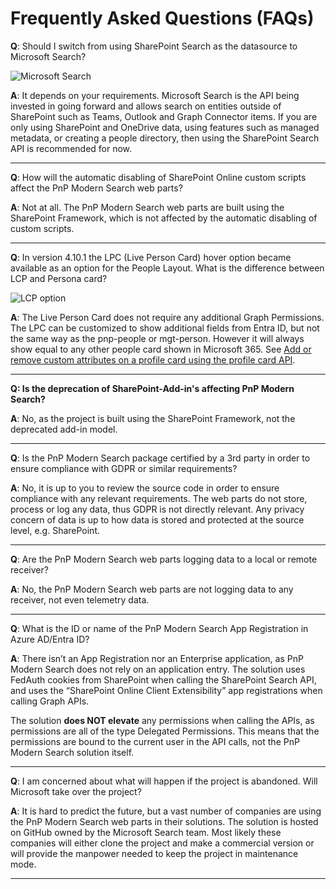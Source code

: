 # Frequently Asked Questions (FAQs)

**Q**: Should I switch from using SharePoint Search as the datasource to Microsoft Search?

![Microsoft Search](./assets/DataSources.png "Datasources")

**A**: It depends on your requirements. Microsoft Search is the API being invested in going forward and allows search on entities outside of SharePoint such as Teams, Outlook and Graph Connector items. If you are only using SharePoint and OneDrive data, using features such as managed metadata, or creating a people directory, then using the SharePoint Search API is recommended for now.

-----------------------

**Q**: How will the automatic disabling of SharePoint Online custom scripts affect the PnP Modern Search web parts?

**A**: Not at all. The PnP Modern Search web parts are built using the SharePoint Framework, which is not affected by the automatic disabling of custom scripts.

-----------------------

**Q**: In version 4.10.1 the LPC (Live Person Card) hover option became available as an option for the People Layout. What is the difference between LCP and Persona card?

![LCP option](./assets/LCP.png "LCP option in the People Layout")

**A**: The Live Person Card does not require any additional Graph Permissions. The LPC can be customized to show additional fields from Entra ID, but not the same way as the pnp-people or mgt-person. However it will always show equal to any other people card shown in Microsoft 365. See [Add or remove custom attributes on a profile card using the profile card API](https://learn.microsoft.com/graph/add-properties-profilecard).

-----------------------

**Q: Is the deprecation of SharePoint-Add-in's affecting PnP Modern Search?**

**A**: No, as the project is built using the SharePoint Framework, not the deprecated add-in model.

-----------------------

**Q**: Is the PnP Modern Search package certified by a 3rd party in order to ensure compliance with GDPR or similar requirements?

**A**: No, it is up to you to review the source code in order to ensure compliance with any relevant requirements. The web parts do not store, process or log any data, thus GDPR is not directly relevant. Any privacy concern of data is up to how data is stored and protected at the source level, e.g. SharePoint.

-----------------------

**Q**: Are the PnP Modern Search web parts logging data to a local or remote receiver?

**A**: No, the PnP Modern Search web parts are not logging data to any receiver, not even telemetry data.

-----------------------

**Q**: What is the ID or name of the PnP Modern Search App Registration in Azure AD/Entra ID?

**A**: There isn’t an App Registration nor an Enterprise application, as PnP Modern Search does not rely on an application entry. The solution uses FedAuth cookies from SharePoint when calling the SharePoint Search API, and uses the “SharePoint Online Client Extensibility” app registrations when calling Graph APIs.

The solution **does NOT elevate** any permissions when calling the APIs, as permissions are all of the type Delegated Permissions. This means that the permissions are bound to the current user in the API calls, not the PnP Modern Search solution itself.

-----------------------

**Q**: I am concerned about what will happen if the project is abandoned. Will Microsoft take over the project?

**A**: It is hard to predict the future, but a vast number of companies are using the PnP Modern Search web parts in their solutions. The solution is hosted on GitHub owned by the Microsoft Search team. Most likely these companies will either clone the project and make a commercial version or will provide the manpower needed to keep the project in maintenance mode.

-----------------------
